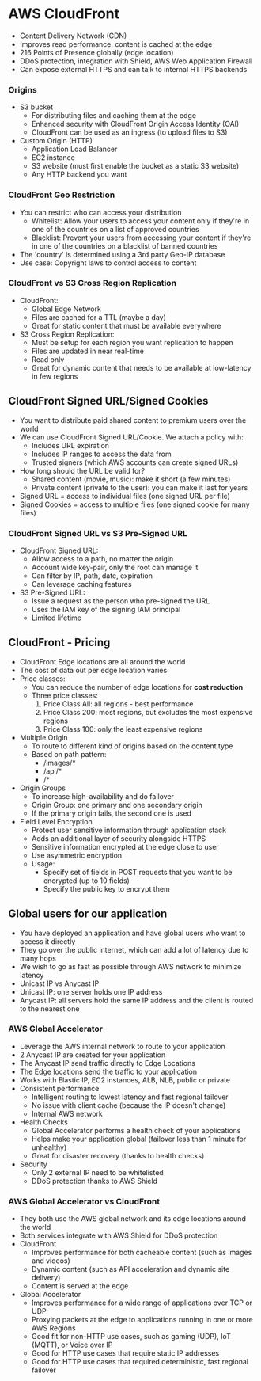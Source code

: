 # AWS CloudFront
- Content Delivery Network (CDN)
- Improves read performance, content is cached at the edge
- 216 Points of Presence globally (edge location)
- DDoS protection, integration with Shield, AWS Web Application Firewall
- Can expose external HTTPS and can talk to internal HTTPS backends

### Origins
- S3 bucket
  - For distributing files and caching them at the edge
  - Enhanced security with CloudFront Origin Access Identity (OAI)
  - CloudFront can be used as an ingress (to upload files to S3)
- Custom Origin (HTTP)
  - Application Load Balancer
  - EC2 instance
  - S3 website (must first enable the bucket as a static S3 website)
  - Any HTTP backend you want

### CloudFront Geo Restriction
- You can restrict who can access your distribution
  - Whitelist: Allow your users to access your content only if they're in one of the countries on a list of approved countries
  - Blacklist: Prevent your users from accessing your content if they're in one of the countries on a blacklist of banned countries
- The 'country' is determined using a 3rd party Geo-IP database
- Use case: Copyright laws to control access to content

### CloudFront vs S3 Cross Region Replication
- CloudFront:
  - Global Edge Network
  - Files are cached for a TTL (maybe a day)
  - Great for static content that must be available everywhere
- S3 Cross Region Replication:
  - Must be setup for each region you want replication to happen
  - Files are updated in near real-time
  - Read only
  - Great for dynamic content that needs to be available at low-latency in few regions

## CloudFront Signed URL/Signed Cookies
- You want to distribute paid shared content to premium users over the world
- We can use CloudFront Signed URL/Cookie. We attach a policy with:
  - Includes URL expiration
  - Includes IP ranges to access the data from
  - Trusted signers (which AWS accounts can create signed URLs)
- How long should the URL be valid for?
  - Shared content (movie, music): make it short (a few minutes)
  - Private content (private to the user): you can make it last for years
- Signed URL = access to individual files (one signed URL per file)
- Signed Cookies = access to multiple files (one signed cookie for many files)

### CloudFront Signed URL vs S3 Pre-Signed URL
- CloudFront Signed URL:
  - Allow access to a path, no matter the origin
  - Account wide key-pair, only the root can manage it
  - Can filter by IP, path, date, expiration
  - Can leverage caching features
- S3 Pre-Signed URL:
  - Issue a request as the person who pre-signed the URL
  - Uses the IAM key of the signing IAM principal
  - Limited lifetime

## CloudFront - Pricing
- CloudFront Edge locations are all around the world
- The cost of data out per edge location varies
- Price classes:
  - You can reduce the number of edge locations for **cost reduction**
  - Three price classes:
    1. Price Class All: all regions - best performance
    2. Price Class 200: most regions, but excludes the most expensive regions
    3. Price Class 100: only the least expensive regions
- Multiple Origin
  - To route to different kind of origins based on the content type
  - Based on path pattern:
    - /images/*
    - /api/*
    - /*
- Origin Groups
  - To increase high-availability and do failover
  - Origin Group: one primary and one secondary origin
  - If the primary origin fails, the second one is used
- Field Level Encryption
  - Protect user sensitive information through application stack
  - Adds an additional layer of security alongside HTTPS
  - Sensitive information encrypted at the edge close to user
  - Use asymmetric encryption
  - Usage:
    - Specify set of fields in POST requests that you want to be encrypted (up to 10 fields)
    - Specify the public key to encrypt them

## Global users for our application
- You have deployed an application and have global users who want to access it directly
- They go over the public internet, which can add a lot of latency due to many hops
- We wish to go as fast as possible through AWS network to minimize latency
- Unicast IP vs Anycast IP
- Unicast IP: one server holds one IP address
- Anycast IP: all servers hold the same IP address and the client is routed to the nearest one

### AWS Global Accelerator
- Leverage the AWS internal network to route to your application
- 2 Anycast IP are created for your application
- The Anycast IP send traffic directly to Edge Locations
- The Edge locations send the traffic to your application
- Works with Elastic IP, EC2 instances, ALB, NLB, public or private
- Consistent performance
  - Intelligent routing to lowest latency and fast regional failover
  - No issue with client cache (because the IP doesn't change)
  - Internal AWS network
- Health Checks
  - Global Accelerator performs a health check of your applications
  - Helps make your application global (failover less than 1 minute for unhealthy)
  - Great for disaster recovery (thanks to health checks)
- Security
  - Only 2 external IP need to be whitelisted
  - DDoS protection thanks to AWS Shield

### AWS Global Accelerator vs CloudFront
- They both use the AWS global network and its edge locations around the world
- Both services integrate with AWS Shield for DDoS protection
- CloudFront
  - Improves performance for both cacheable content (such as images and videos)
  - Dynamic content (such as API acceleration and dynamic site delivery)
  - Content is served at the edge
- Global Accelerator
  - Improves performance for a wide range of applications over TCP or UDP
  - Proxying packets at the edge to applications running in one or more AWS Regions
  - Good fit for non-HTTP use cases, such as gaming (UDP), IoT (MQTT), or Voice over IP
  - Good for HTTP use cases that require static IP addresses
  - Good for HTTP use cases that required deterministic, fast regional failover


